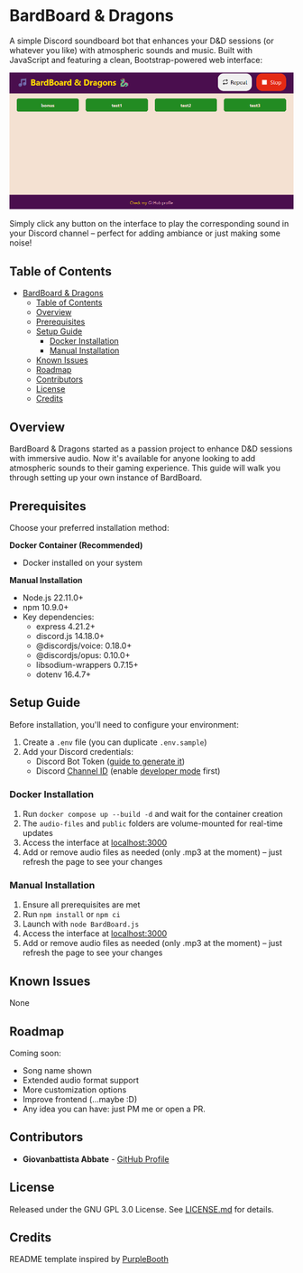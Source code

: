# BardBoard & Dragons

A simple Discord soundboard bot that enhances your D&D sessions (or whatever you like) with atmospheric sounds and music. Built with JavaScript and featuring a clean, Bootstrap-powered web interface:

![BardBoard GUI](.readme-support/bardboard-gui.png)

Simply click any button on the interface to play the corresponding sound in your Discord channel – perfect for adding ambiance or just making some noise!

## Table of Contents
- [BardBoard \& Dragons](#bardboard--dragons)
  - [Table of Contents](#table-of-contents)
  - [Overview](#overview)
  - [Prerequisites](#prerequisites)
  - [Setup Guide](#setup-guide)
    - [Docker Installation](#docker-installation)
    - [Manual Installation](#manual-installation)
  - [Known Issues](#known-issues)
  - [Roadmap](#roadmap)
  - [Contributors](#contributors)
  - [License](#license)
  - [Credits](#credits)

## Overview

BardBoard & Dragons started as a passion project to enhance D&D sessions with immersive audio. Now it's available for anyone looking to add atmospheric sounds to their gaming experience. This guide will walk you through setting up your own instance of BardBoard.

## Prerequisites

Choose your preferred installation method:

**Docker Container (Recommended)**
- Docker installed on your system

**Manual Installation**
- Node.js 22.11.0+
- npm 10.9.0+
- Key dependencies:
  - express 4.21.2+
  - discord.js 14.18.0+
  - @discordjs/voice: 0.18.0+
  - @discordjs/opus: 0.10.0+
  - libsodium-wrappers 0.7.15+
  - dotenv 16.4.7+

## Setup Guide

Before installation, you'll need to configure your environment:

1. Create a `.env` file (you can duplicate `.env.sample`)
2. Add your Discord credentials:
   - Discord Bot Token ([guide to generate it](https://www.writebots.com/discord-bot-token/))
   - Discord [Channel ID](https://support.discord.com/hc/en-us/articles/206346498-Where-can-I-find-my-User-Server-Message-ID#h_01HRSTXPS5FMK2A5SMVSX4JW4E) (enable [developer mode](https://support.discord.com/hc/en-us/articles/206346498-Where-can-I-find-my-User-Server-Message-ID#h_01HRSTXPS5CRSRTWYCGPHZQ37H) first)

### Docker Installation

1. Run `docker compose up --build -d` and wait for the container creation
2. The `audio-files` and `public` folders are volume-mounted for real-time updates
3. Access the interface at [localhost:3000](http://localhost:3000)
4. Add or remove audio files as needed (only .mp3 at the moment) – just refresh the page to see your changes

### Manual Installation

1. Ensure all prerequisites are met
2. Run `npm install` or `npm ci`
3. Launch with `node BardBoard.js`
4. Access the interface at [localhost:3000](http://localhost:3000)
5. Add or remove audio files as needed (only .mp3 at the moment) – just refresh the page to see your changes

## Known Issues

None

## Roadmap

Coming soon:
- Song name shown
- Extended audio format support
- More customization options
- Improve frontend (...maybe :D)
- Any idea you can have: just PM me or open a PR.

## Contributors

- **Giovanbattista Abbate** - [GitHub Profile](https://github.com/giabb)

## License

Released under the GNU GPL 3.0 License. See [LICENSE.md](LICENSE.md) for details.

## Credits

README template inspired by [PurpleBooth](https://github.com/PurpleBooth)